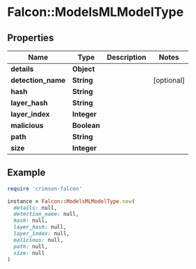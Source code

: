 # Falcon::ModelsMLModelType

## Properties

| Name | Type | Description | Notes |
| ---- | ---- | ----------- | ----- |
| **details** | **Object** |  |  |
| **detection_name** | **String** |  | [optional] |
| **hash** | **String** |  |  |
| **layer_hash** | **String** |  |  |
| **layer_index** | **Integer** |  |  |
| **malicious** | **Boolean** |  |  |
| **path** | **String** |  |  |
| **size** | **Integer** |  |  |

## Example

```ruby
require 'crimson-falcon'

instance = Falcon::ModelsMLModelType.new(
  details: null,
  detection_name: null,
  hash: null,
  layer_hash: null,
  layer_index: null,
  malicious: null,
  path: null,
  size: null
)
```

